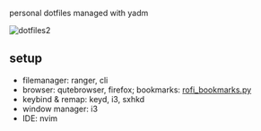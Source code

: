 personal dotfiles managed with yadm

![dotfiles2](https://github.com/user-attachments/assets/d20804cd-e421-4416-8d93-6c1254ac85ce)

## setup

- filemanager: ranger, cli
- browser: qutebrowser, firefox; bookmarks: [rofi_bookmarks.py](https://github.com/svonjoi/dotfiles/blob/dce250ec47d766fce422c7bacf0de55f1c909b11/.config/scripts/browser/rofi_bookmarks.py)
- keybind & remap: keyd, i3, sxhkd
- window manager: i3
- IDE: nvim
